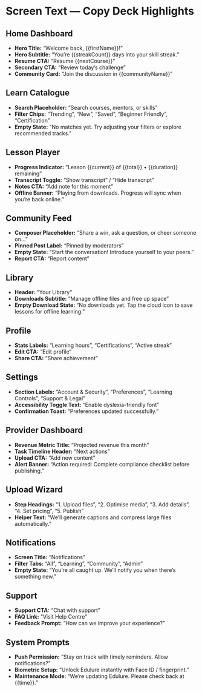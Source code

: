 # Screen Text — Copy Deck Highlights

## Home Dashboard
- **Hero Title:** “Welcome back, {{firstName}}!”
- **Hero Subtitle:** “You’re {{streakCount}} days into your skill streak.”
- **Resume CTA:** “Resume {{nextCourse}}”
- **Secondary CTA:** “Review today’s challenge”
- **Community Card:** “Join the discussion in {{communityName}}”

## Learn Catalogue
- **Search Placeholder:** “Search courses, mentors, or skills”
- **Filter Chips:** “Trending”, “New”, “Saved”, “Beginner Friendly”, “Certification”
- **Empty State:** “No matches yet. Try adjusting your filters or explore recommended tracks.”

## Lesson Player
- **Progress Indicator:** “Lesson {{current}} of {{total}} • {{duration}} remaining”
- **Transcript Toggle:** “Show transcript” / “Hide transcript”
- **Notes CTA:** “Add note for this moment”
- **Offline Banner:** “Playing from downloads. Progress will sync when you’re back online.”

## Community Feed
- **Composer Placeholder:** “Share a win, ask a question, or cheer someone on…”
- **Pinned Post Label:** “Pinned by moderators”
- **Empty State:** “Start the conversation! Introduce yourself to your peers.”
- **Report CTA:** “Report content”

## Library
- **Header:** “Your Library”
- **Downloads Subtitle:** “Manage offline files and free up space”
- **Empty Download State:** “No downloads yet. Tap the cloud icon to save lessons for offline learning.”

## Profile
- **Stats Labels:** “Learning hours”, “Certifications”, “Active streak”
- **Edit CTA:** “Edit profile”
- **Share CTA:** “Share achievement”

## Settings
- **Section Labels:** “Account & Security”, “Preferences”, “Learning Controls”, “Support & Legal”
- **Accessibility Toggle Text:** “Enable dyslexia-friendly font”
- **Confirmation Toast:** “Preferences updated successfully.”

## Provider Dashboard
- **Revenue Metric Title:** “Projected revenue this month”
- **Task Timeline Header:** “Next actions”
- **Upload CTA:** “Add new content”
- **Alert Banner:** “Action required: Complete compliance checklist before publishing.”

## Upload Wizard
- **Step Headings:** “1. Upload files”, “2. Optimise media”, “3. Add details”, “4. Set pricing”, “5. Publish”
- **Helper Text:** “We’ll generate captions and compress large files automatically.”

## Notifications
- **Screen Title:** “Notifications”
- **Filter Tabs:** “All”, “Learning”, “Community”, “Admin”
- **Empty State:** “You’re all caught up. We’ll notify you when there’s something new.”

## Support
- **Support CTA:** “Chat with support”
- **FAQ Link:** “Visit Help Centre”
- **Feedback Prompt:** “How can we improve your experience?”

## System Prompts
- **Push Permission:** “Stay on track with timely reminders. Allow notifications?”
- **Biometric Setup:** “Unlock Edulure instantly with Face ID / fingerprint.”
- **Maintenance Mode:** “We’re updating Edulure. Please check back at {{time}}.”

